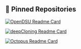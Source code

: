 ## 📌 Pinned Repositories

[![OpenDSU Readme Card](https://github-readme-stats.vercel.app/api/pin/?username=TiagoVenceslau&repo=OpenDSU)](https://github.com/anuraghazra/github-readme-stats)

[![deepCloning Readme Card](https://github-readme-stats.vercel.app/api/pin/?username=TiagoVenceslau&repo=DeepCloning)](https://github.com/anuraghazra/github-readme-stats)

[![Octopus Readme Card](https://github-readme-stats.vercel.app/api/pin/?username=TiagoVenceslau&repo=octopus)](https://github.com/anuraghazra/github-readme-stats)